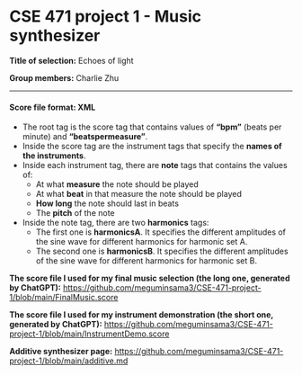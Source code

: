 # CSE 471 project 1 - Music synthesizer

**Title of selection:** Echoes of light

**Group members:** Charlie Zhu

---

#### Score file format: XML
* The root tag is the score tag that contains values of **“bpm”** (beats per minute) and **“beatspermeasure”**.
* Inside the score tag are the instrument tags that specify the **names of the instruments**.
* Inside each instrument tag, there are **note** tags that contains the values of:
  * At what **measure** the note should be played
  * At what **beat** in that measure the note should be played
  * **How long** the note should last in beats
  * The **pitch** of the note
* Inside the note tag, there are two **harmonics** tags: 
  * The first one is **harmonicsA**. It specifies the different amplitudes of the sine wave for different harmonics for harmonic set A.  
  * The second one is **harmonicsB**. It specifies the different amplitudes of the sine wave for different harmonics for harmonic set B.
  
**The score file I used for my final music selection (the long one, generated by ChatGPT):** 
https://github.com/meguminsama3/CSE-471-project-1/blob/main/FinalMusic.score

**The score file I used for my instrument demonstration (the short one, generated by ChatGPT):** 
https://github.com/meguminsama3/CSE-471-project-1/blob/main/InstrumentDemo.score

**Additive synthesizer page:** 
https://github.com/meguminsama3/CSE-471-project-1/blob/main/additive.md



